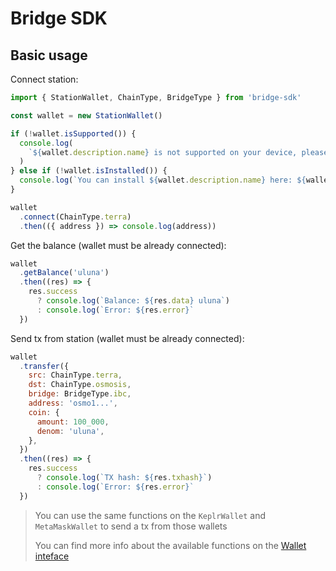# Bridge SDK

## Basic usage

Connect station:

```js
import { StationWallet, ChainType, BridgeType } from 'bridge-sdk'

const wallet = new StationWallet()

if (!wallet.isSupported()) {
  console.log(
    `${wallet.description.name} is not supported on your device, please try from a different wallet.`,
  )
} else if (!wallet.isInstalled()) {
  console.log(`You can install ${wallet.description.name} here: ${wallet.description.installLink}`)
}

wallet
  .connect(ChainType.terra)
  .then(({ address }) => console.log(address))
```

Get the balance (wallet must be already connected):
```js
wallet
  .getBalance('uluna')
  .then((res) => {
    res.success
      ? console.log(`Balance: ${res.data} uluna`)
      : console.log(`Error: ${res.error}`
  })
```

Send tx from station (wallet must be already connected):

```js
wallet
  .transfer({
    src: ChainType.terra,
    dst: ChainType.osmosis,
    bridge: BridgeType.ibc,
    address: 'osmo1...',
    coin: {
      amount: 100_000,
      denom: 'uluna',
    },
  })
  .then((res) => {
    res.success
      ? console.log(`TX hash: ${res.txhash}`)
      : console.log(`Error: ${res.error}`
  })
```

> You can use the same functions on the `KeplrWallet` and `MetaMaskWallet` to send a tx from those wallets
> 
> You can find more info about the available functions on the [Wallet inteface](/src/wallets/Wallet.ts#25)